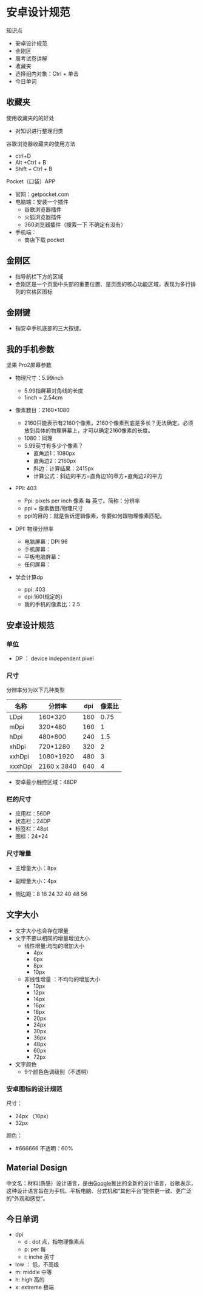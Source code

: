 # 安卓设计规范

知识点

- 安卓设计规范
- 金刚区
- 周考试卷讲解
- 收藏夹
- 选择组内对象：Ctrl + 单击
- 今日单词



## 收藏夹

使用收藏夹的的好处

- 对知识进行整理归类

谷歌浏览器收藏夹的使用方法

- ctrl+D
- Alt +Ctrl + B
- Shift + Ctrl + B

Pocket（口袋）APP

- 官网：getpocket.com
- 电脑端：安装一个插件
  - 谷歌浏览器插件
  - 火狐浏览器插件
  - 360浏览器插件（搜索一下 不确定有没有）
- 手机端：
  - 商店下载  pocket

## 金刚区

- 指导航栏下方的区域
- 金刚区是一个页面中头部的重要位置、是页面的核心功能区域，表现为多行排列的宫格区图标

## 金刚键

- 指安卓手机底部的三大按键。

## 我的手机参数

坚果 Pro2屏幕参数

- 物理尺寸：5.99inch

  - 5.99指屏幕对角线的长度
  - 1inch = 2.54cm
- 像素数目：2160*1080

  - 2160只能表示有2160个像素，2160个像素到底是多长？无法确定。必须放到具体的物理屏幕上，才可以确定2160像素的长度。
  - 1080：同理
  - 5.99英寸有多少个像素？
    - 直角边1：1080px
    - 直角边2：2160px
    - 斜边：计算结果：2415px
    - 计算公式：斜边的平方=直角边1的苹方+直角边2的平方
- PPI: 403

  - Ppi: pixels per inch 像素 每  英寸。简称：分辨率
  - ppi = 像素数目/物理尺寸
  - ppi的目的：就是告诉逻辑像素，你要如何跟物理像素匹配。
- DPI: 物理分辨率
    - 电脑屏幕：DPI 96
    - 手机屏幕： 
    - 平板电脑屏幕：
    - 任何屏幕：
- 学会计算dp
    -  ppi: 403
    -  dpi:160(规定的)
    - 我的手机的像素比：2.5

## 安卓设计规范

### 单位

- DP ：  device independent pixel 

### 尺寸

分辨率分为以下几种类型

| 名称 | 分辨率 | dpi |像素比|
| ---- | ------ | ---- | ---- |
| LDpi | 160*320 | 160 |0.75|
| mDpi | 320*480 | 160 |1|
| hDpi | 480*800 | 240 |1.5|
| xhDpi | 720*1280 | 320 |2|
| xxhDpi | 1080*1920 | 480 |3|
| xxxhDpi | 2160 x 3840 | 640 |4|

- 安卓最小触控区域：48DP

### 栏的尺寸

- 应用栏：56DP
- 状态栏：24DP
- 标签栏：48pt
- 图标：24*24    

### 尺寸增量

- 主增量大小：8px
- 副增量大小：4px

- 侧边距：8 16 24 32 40 48 56

## 文字大小

- 文字大小也会存在增量
- 文字不要以相同的增量增加大小
  - 线性增量:均匀的增加大小
    - 4px
    - 6px
    - 8px
    - 10px
  - 非线性增量 ：不均匀的增加大小
    - 10px
    - 12px
    - 14px
    - 16px
    - 18px
    - 20px
    - 24px
    - 30px
    - 36px
    - 48px
    - 60px
    - 72px
- 文字颜色
  - 9个颜色色调级别（不透明）

### 安卓图标的设计规范

尺寸：

- 24px （16px）
- 32px

颜色：

- \#666666   不透明：60%





## Material Design

中文名：材料(质感）设计语言，是由[Google](https://baike.baidu.com/item/Google/86964)推出的全新的设计语言，谷歌表示，这种设计语言旨在为手机、平板电脑、台式机和“其他平台”提供更一致、更广泛的“外观和感觉”。

## 今日单词

- dpi
  - d :  dot   点，指物理像素点
  - p: per 每
  - i: inche  英寸
- low ： 低，不高级
- m: middle  中等
- h: high  高的
- x: extreme 极端